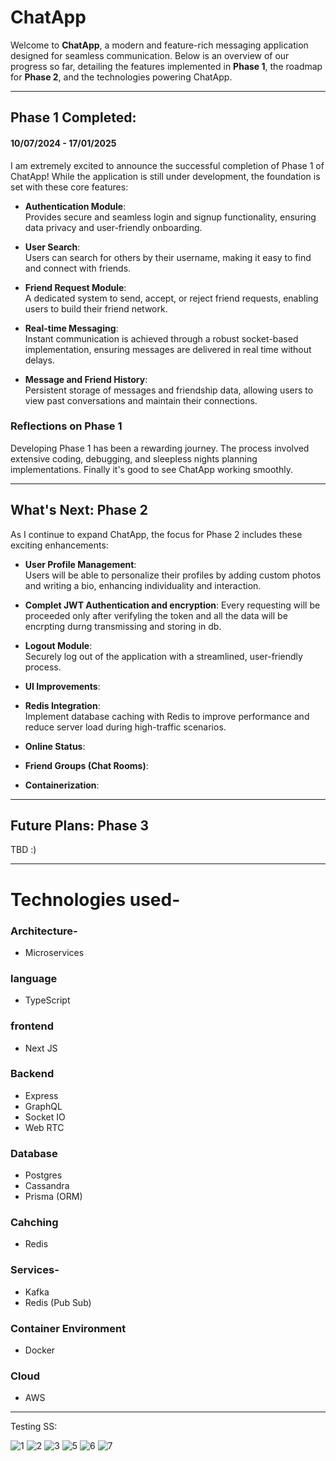 
# ChatApp


Welcome to **ChatApp**, a modern and feature-rich messaging application designed for seamless communication. Below is an overview of our progress so far, detailing the features implemented in **Phase 1**, the roadmap for **Phase 2**, and the technologies powering ChatApp.  

---

## **Phase 1 Completed:**  
####  10/07/2024 - 17/01/2025
I am extremely excited to announce the successful completion of Phase 1 of ChatApp! While the application is still under development, the foundation is set with these core features:  

- **Authentication Module**:  
  Provides secure and seamless login and signup functionality, ensuring data privacy and user-friendly onboarding.  

- **User Search**:  
  Users can search for others by their username, making it easy to find and connect with friends.  

- **Friend Request Module**:  
  A dedicated system to send, accept, or reject friend requests, enabling users to build their friend network.  

- **Real-time Messaging**:  
  Instant communication is achieved through a robust socket-based implementation, ensuring messages are delivered in real time without delays.  

- **Message and Friend History**:  
  Persistent storage of messages and friendship data, allowing users to view past conversations and maintain their connections.  

### Reflections on Phase 1  
Developing Phase 1 has been a rewarding journey. The process involved extensive coding, debugging, and sleepless nights planning implementations. Finally it's good to see ChatApp working smoothly.  

---

## **What's Next: Phase 2**  

As I continue to expand ChatApp, the focus for Phase 2 includes these exciting enhancements:  

- **User Profile Management**:  
  Users will be able to personalize their profiles by adding custom photos and writing a bio, enhancing individuality and interaction.  

- **Complet JWT Authentication and encryption**:
  Every requesting will be proceeded only after verifyling the token and all the data will be encrpting durng transmissing and storing in db.

- **Logout Module**:  
  Securely log out of the application with a streamlined, user-friendly process.  

- **UI Improvements**:  

- **Redis Integration**:  
  Implement database caching with Redis to improve performance and reduce server load during high-traffic scenarios.  

- **Online Status**:   

- **Friend Groups (Chat Rooms)**:  

- **Containerization**:  
  

---

## **Future Plans: Phase 3**  

TBD :)

---


# Technologies used-
### Architecture-
- Microservices
### language
- TypeScript
### frontend
- Next JS
### Backend
- Express
- GraphQL
- Socket IO
- Web RTC
### Database
- Postgres
- Cassandra
- Prisma (ORM)
### Cahching
- Redis
### Services- 
- Kafka
- Redis (Pub Sub)
### Container Environment
- Docker
### Cloud
- AWS

--------------------------------------------------
Testing SS:

![1](https://github.com/user-attachments/assets/8815af7c-c0db-451f-bb80-d796db8fb635)
![2](https://github.com/user-attachments/assets/690fb7c6-c489-402f-8a6b-70167d18d6c9)
![3](https://github.com/user-attachments/assets/df3bd525-ec2f-4cc1-985a-28b7dbdf9dc0)
![5](https://github.com/user-attachments/assets/b1c560ec-dcd5-4e87-bc93-9238ca224e40)
![6](https://github.com/user-attachments/assets/6691bc00-0b3f-4ac4-af08-24d39b25ff85)
![7](https://github.com/user-attachments/assets/6ae7690a-6a47-4837-856f-b6c6a2fc480e)
